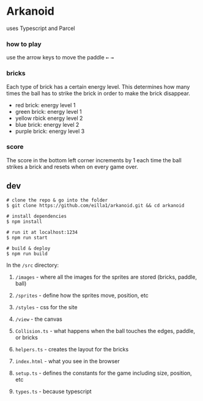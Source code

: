 # Arkanoid

uses Typescript and Parcel

### how to play
use the arrow keys to move the paddle
<kbd>&larr;</kbd> <kbd>&rarr;</kbd>

### bricks
Each type of brick has a certain energy level. This determines how many times the ball has to strike the brick in order to make the brick disappear.

- red brick: energy level 1
- green brick: energy level 1
- yellow rbick energy level 2
- blue brick: energy level 2
- purple brick: energy level 3
### score
The score in the bottom left corner increments by 1 each time the ball strikes a brick and resets when on every game over.

## dev

```shell
# clone the repo & go into the folder
$ git clone https://github.com/eilla1/arkanoid.git && cd arkanoid

# install dependencies
$ npm install

# run it at localhost:1234
$ npm run start

# build & deploy
$ npm run build
```
In the `/src` directory: 

1. `/images` - where all the images for the sprites are stored (bricks, paddle, ball)

1. `/sprites` - define how the sprites move, position, etc

1. `/styles` - css for the site

1. `/view` - the canvas

1. `Collision.ts` - what happens when the ball touches the edges, paddle, or bricks

1. `helpers.ts` - creates the layout for the bricks

1. `index.html` - what you see in the browser

1. `setup.ts` - defines the constants for the game including size, position, etc

1. `types.ts` - because typescript
